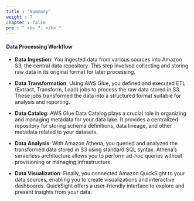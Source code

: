 ```yaml
---
title : "Summary"
weight : 7
chapter : false
pre : " <b> 7. </b> "
---
```


#### Data Processing Workflow
- **Data Ingestion**: You ingested data from various sources into Amazon S3, the central data repository. This step involved collecting and storing raw data in its original format for later processing.

- **Data Transformation**: Using AWS Glue, you defined and executed ETL (Extract, Transform, Load) jobs to process the raw data stored in S3. These jobs transformed the data into a structured format suitable for analysis and reporting.

- **Data Catalog**: AWS Glue Data Catalog plays a crucial role in organizing and managing metadata for your data lake. It provides a centralized repository for storing schema definitions, data lineage, and other metadata related to your datasets.

- **Data Analysis**: With Amazon Athena, you queried and analyzed the transformed data stored in S3 using standard SQL syntax. Athena’s serverless architecture allows you to perform ad-hoc queries without provisioning or managing infrastructure.

- **Data Visualization**: Finally, you connected Amazon QuickSight to your data sources, enabling you to create visualizations and interactive dashboards. QuickSight offers a user-friendly interface to explore and present insights from your data.
